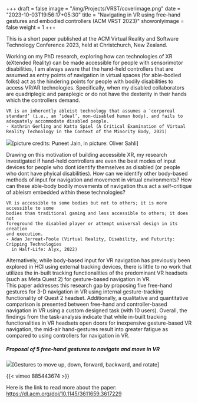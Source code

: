 +++
draft = false
image = "/img/Projects/VRST/coverimage.png"
date = "2023-10-03T19:56:17+05:30"
title = "Navigating in VR using free-hand gestures and embodied controllers (ACM VRST 2023)"
showonlyimage = false
weight = 1
+++

This is a short paper published at the ACM Virtual Reality and Software Technology Conference 2023, held at Christchurch, New Zealand. 

Working on my PhD research, exploring how can technologies of XR (eXtended Reality) can be made accessible for people with sensorimotor disabilities, I am always aware that the hand-held controllers that are assumed as entry points of navigation in virtual spaces (for able-bodied folks) act as the hindering points for people with bodily disabilities to access VR/AR technologies. Specifically, when my disabled collaborators are quadriplegic and paraplegic or do not have the dexterity in their hands which the controllers demand. 

	VR is an inherently ableist technology that assumes a ‘corporeal standard’ (i.e., an ‘ideal’, non-disabled human body), and fails to adequately accommodate disabled people. 
	- Kathrin Gerling and Katta Spiel (A Critical Examination of Virtual Reality Technology in the Context of the Minority Body, 2021)

![][1][picture credits: Puneet Jain, in picture: Oliver Sahli]

Drawing on this motivation of building accessible XR, my research investigated if hand-held controllers are even the best modes of input devices for people who dont identify themselves as disabled (or people who dont have phyical disabilities). How can we identify other body-based methods of input for navigation and movement in virtual environments? How can these able-body bodily movements of navigation thus act a self-critique of ableism embedded within these technologies?

	VR is accessible to some bodies but not to others; it is more accessible to some
	bodies than traditional gaming and less accessible to others; it does not
	foreground the disabled player or attempt universal design in its creation
	and execution. 
	- Adan Jerreat-Poole (Virtual Reality, Disability, and Futurity: Cripping Technologies 
	  in Half-Life: Alyx, 2022)

Alternatively, while body-based input for VR navigation has previously been explored in HCI using external tracking devices, there is little to no work that utilizes the in-built tracking functionalities of the predominant VR headsets (such as Meta Quest 2) for gesture-based navigation in VR. 	
This paper addresses this research gap by proposing five free-hand gestures for 3-D navigation in VR using internal gesture-tracking functionality of Quest 2 headset. Additionally, a qualitative and quantitative comparison is presented between free-hand and controller-based navigation in VR using a custom designed task (with 10 users). Overall, the findings from the task-analysis indicate that while in-built tracking functionalities in VR headsets open doors for inexpensive gesture-based VR navigation, the mid-air hand-gestures result into greater fatigue as compared to using controllers for navigation in VR.

##### Proposal of 5 free-hand gestures to navigate and move in VR 

![][2][Gestures to move up, down, forward, backward, and rotate]

{{< vimeo 885443674 >}}

Here is the link to read more about the paper: https://dl.acm.org/doi/10.1145/3611659.3617229


[1]: /img/Projects/VRST/controller_user2.png
[2]: /img/Projects/VRST/gesturesfornavigation.png